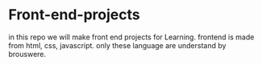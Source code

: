 # Front-end-projects

in this repo we will make front end projects for Learning.
frontend is made from html, css, javascript. only these language are understand by brouswere. 
 
